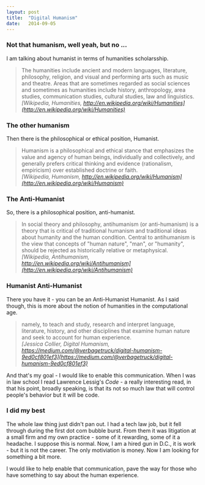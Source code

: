 ```yaml
---
layout: post
title:  "Digital Humanism"
date:   2014-09-05
---
```


### Not that humanism, well yeah, but no ...  
I am talking about humanist in terms of humanities scholarsship.

>The humanities include ancient and modern languages, literature, philosophy, religion, and visual and performing arts such as music and theatre. Areas that are sometimes regarded as social sciences and sometimes as humanities include history, anthropology, area studies, communication studies, cultural studies, law and linguistics.  
<cite>[Wikipedia, Humanities, http://en.wikipedia.org/wiki/Humanities](http://en.wikipedia.org/wiki/Humanities)</cite>

### The other humanism  
Then there is the philosophical or ethical position, Humanist.

>Humanism is a philosophical and ethical stance that emphasizes the value and agency of human beings, individually and collectively, and generally prefers critical thinking and evidence (rationalism, empiricism) over established doctrine or faith.  
<cite>[Wikipedia, Humanism, http://en.wikipedia.org/wiki/Humanism](http://en.wikipedia.org/wiki/Humanism)</cite>

### The Anti-Humanist  
So, there is a philosophical position, anti-humanist.

>In social theory and philosophy, antihumanism (or anti-humanism) is a theory that is critical of traditional humanism and traditional ideas about humanity and the human condition. Central to antihumanism is the view that concepts of "human nature", "man", or "humanity", should be rejected as historically relative or metaphysical.  
<cite>[Wikipedia, Antihumanism, http://en.wikipedia.org/wiki/Antihumanism](http://en.wikipedia.org/wiki/Antihumanism)</cite>

### Humanist Anti-Humanist
There you have it - you can be an Anti-Humanist Humanist.  As I said though, this is more about the notion of humanities in the computational age.  

>namely, to teach and study, research and interpret language, literature, history, and other disciplines that examine human nature and seek to account for human experience.  
<cite>[Jessica Collier, Digital Humanism, https://medium.com/@verbagetruck/digital-humanism-9ed0cf801ef3](https://medium.com/@verbagetruck/digital-humanism-9ed0cf801ef3)</cite>

And that's my goal - I would like to enable this communication.  When I was in law school I read Lawrence Lessig's _Code_ - a really interesting read, in that his point, broadly speaking, is that its not so much law that will control people's behavior but it will be code.

### I did my best  
The whole law thing just didn't pan out.  I had a tech law job, but it fell through during the first dot com bubble burst.  From them it was litigation at a small firm and my own practice - some of it rewarding, some of it a headache.  I suppose this is normal.  Now, I am a hired gun in D.C., it is work - but it is not the career.  The only motiviation is money.  Now I am looking for something a bit more.

I would like to help enable that communication, pave the way for those who have something to say about the human experience.